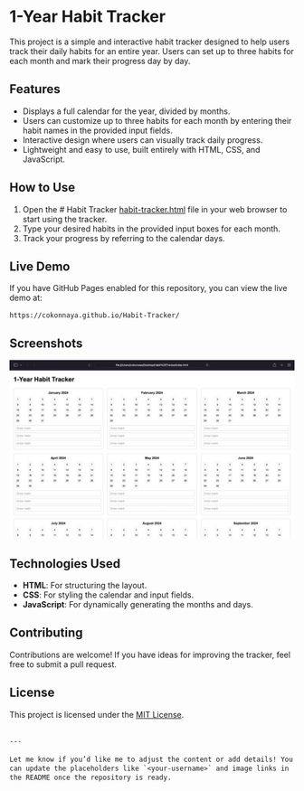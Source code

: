 
# 1-Year Habit Tracker

This project is a simple and interactive habit tracker designed to help users track their daily habits for an entire year. Users can set up to three habits for each month and mark their progress day by day.

## Features
- Displays a full calendar for the year, divided by months.
- Users can customize up to three habits for each month by entering their habit names in the provided input fields.
- Interactive design where users can visually track daily progress.
- Lightweight and easy to use, built entirely with HTML, CSS, and JavaScript.

## How to Use
1. Open the # Habit Tracker [habit-tracker.html](habit-tracker.html) file in your web browser to start using the tracker.
2. Type your desired habits in the provided input boxes for each month.
3. Track your progress by referring to the calendar days.

## Live Demo
If you have GitHub Pages enabled for this repository, you can view the live demo at:
```[
https://cokonnaya.github.io/Habit-Tracker/
```

## Screenshots
![Habit Tracker Screenshot](habit-tracker-screenshot.png)


## Technologies Used
- **HTML**: For structuring the layout.
- **CSS**: For styling the calendar and input fields.
- **JavaScript**: For dynamically generating the months and days.

## Contributing
Contributions are welcome! If you have ideas for improving the tracker, feel free to submit a pull request.

## License
This project is licensed under the [MIT License](LICENSE).
```

---

Let me know if you’d like me to adjust the content or add details! You can update the placeholders like `<your-username>` and image links in the README once the repository is ready.

